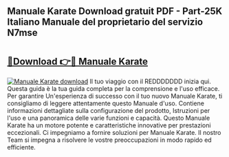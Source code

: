 ## Manuale Karate Download gratuit PDF - Part-25K Italiano Manuale del proprietario del servizio N7mse

# <h2><a href="http://dfesqu.blite.top/?on=Manuale+Karate">🔗Download 👉🔴 Manuale Karate</a></h2>

[![Manuale Karate download](https://i.imgur.com/lujVjoI.png)](http://dfesqu.blite.top/?on=Manuale+Karate)
Il tuo viaggio con il REDDDDDDD inizia qui. Questa guida è la tua guida completa per la comprensione e l'uso efficace. Per garantire Un'esperienza di successo con il tuo nuovo Manuale Karate, ti consigliamo di leggere attentamente questo Manuale d'uso. Contiene informazioni dettagliate sulla configurazione del prodotto, Istruzioni per l'uso e una panoramica delle varie funzioni e capacità. Questo Manuale Karate ha un motore potente e caratteristiche innovative per prestazioni eccezionali. Ci impegniamo a fornire soluzioni per Manuale Karate. Il nostro Team si impegna a risolvere le vostre preoccupazioni in modo rapido ed efficiente.
